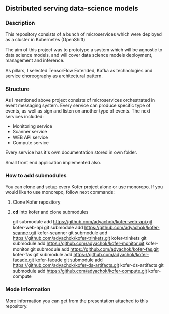## Distributed serving data-science models

### Description

This repository consists of a bunch of microservices which were deployed as a cluster in Kubernetes (OpenShift)

The aim of this project was to prototype a system which will be agnostic to data science models, and will cover data 
science models deployment, management and inference.

As pillars, I selected TensorFlow Extended, Kafka as technologies and service choreography as architectural pattern.


### Structure
As I mentioned above project consists of microservices orchestrated in event messaging system.
Every service can produce specific type of events, as well as sign and listen on another type of events.
The next services included:
- Monitoring service
- Scanner service
- WEB API service
- Compute service

Every service has it's own documentation stored in own folder.

Small front end application implemented also.


### How to add submodules
You can clone and setup every Kofer project alone or use monorepo.
If you would like to use monorepo, follow next commands:

1. Clone Kofer repository
2. **cd** into kofer and clone submodules
   
    
    git submodule add https://github.com/adyachok/kofer-web-api.git kofer-web-api
    git submodule add https://github.com/adyachok/kofer-scanner.git kofer-scanner
    git submodule add https://github.com/adyachok/kofer-trinkets.git kofer-trinkets
    git submodule add https://github.com/adyachok/kofer-monitor.git kofer-monitor
    git submodule add https://github.com/adyachok/kofer-fas.git kofer-fas
    git submodule add https://github.com/adyachok/kofer-facade.git kofer-facade
    git submodule add https://github.com/adyachok/kofer-ds-artifacts.git kofer-ds-artifacts
    git submodule add https://github.com/adyachok/kofer-compute.git kofer-compute
    


### Mode information
More information you can get from the presentation attached to this repository.
  
